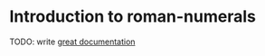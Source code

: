 # Introduction to roman-numerals

TODO: write [great documentation](http://jacobian.org/writing/what-to-write/)
